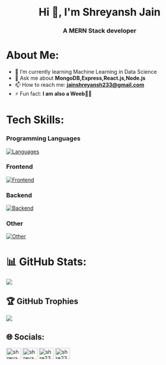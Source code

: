 <h1 align="center">Hi 👋, I'm Shreyansh Jain</h1>
<h3 align="center">A MERN Stack developer</h3>

# About Me:

- 🌱 I’m currently learning Machine Learning in Data Science
- 💬 Ask me about **MongoDB,Express,React.js,Node.js**
- 📫 How to reach me: **jainshreyansh233@gmail.com**
- ⚡ Fun fact: **I am also a Weeb🐱‍👤**

# Tech Skills:
### Programming Languages
[![Languages](https://skillicons.dev/icons?i=cpp,c,js,py,java)](https://skillicons.dev) <br/>
### Frontend
[![Frontend](https://skillicons.dev/icons?i=html,css,react,bootstrap,materialui)](https://skillicons.dev)
### Backend
[![Backend](https://skillicons.dev/icons?i=nodejs,express,mongodb,mysql)](https://skillicons.dev)
### Other
[![Other](https://skillicons.dev/icons?i=git)](https://skillicons.dev)
# 📊 GitHub Stats:
![](https://github-readme-streak-stats.herokuapp.com/?user=Shre233&theme=vision-friendly-dark&hide_border=false)<br/>

## 🏆 GitHub Trophies
![](https://github-profile-trophy.vercel.app/?username=Shre233&theme=gitdimmed&no-frame=false&no-bg=true&margin-w=4)
## 🌐 Socials:
<p align="left">
<a href="https://www.linkedin.com/in/shreyansh-jain-5445331b0/" target="blank"><img align="center" src="https://raw.githubusercontent.com/rahuldkjain/github-profile-readme-generator/master/src/images/icons/Social/linked-in-alt.svg" alt="shreyansh-jain" height="30" width="40" /></a>
<a href="https://www.instagram.com/jn_shre/" target="blank"><img align="center" src="https://raw.githubusercontent.com/rahuldkjain/github-profile-readme-generator/master/src/images/icons/Social/instagram.svg" alt="shreyanshjain" height="30" width="40" /></a>
<a href="https://codeforces.com/profile/shreyansh233" target="blank"><img align="center" src="https://raw.githubusercontent.com/rahuldkjain/github-profile-readme-generator/master/src/images/icons/Social/codeforces.svg" alt="shre233" height="30" width="40" /></a>
<a href="https://leetcode.com/shre_yansh/" target="blank"><img align="center" src="https://raw.githubusercontent.com/rahuldkjain/github-profile-readme-generator/master/src/images/icons/Social/leet-code.svg" alt="shre233" height="30" width="40" /></a>
</p>

